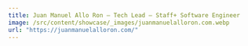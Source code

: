 ```yaml
---
title: Juan Manuel Allo Ron – Tech Lead – Staff+ Software Engineer
image: /src/content/showcase/_images/juanmanuelalloron.com.webp
url: "https://juanmanuelalloron.com/"
---
```

